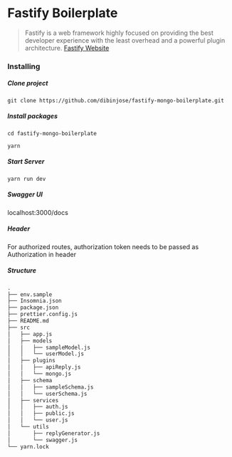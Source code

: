 # Fastify Boilerplate

> Fastify is a web framework highly
> focused on providing the best developer
> experience with the least overhead and
> a powerful plugin architecture.
> [Fastify Website](https://www.fastify.io/)

### Installing

##### Clone project

```console
git clone https://github.com/dibinjose/fastify-mongo-boilerplate.git
```

##### Install packages

```console
cd fastify-mongo-boilerplate

yarn
```

##### Start Server

```console
yarn run dev
```

##### Swagger UI

localhost:3000/docs

##### Header

For authorized routes, authorization token needs to be passed as Authorization in header

##### Structure

```txt
.
├── env.sample
├── Insomnia.json
├── package.json
├── prettier.config.js
├── README.md
├── src
│   ├── app.js
│   ├── models
│   │   ├── sampleModel.js
│   │   └── userModel.js
│   ├── plugins
│   │   ├── apiReply.js
│   │   └── mongo.js
│   ├── schema
│   │   ├── sampleSchema.js
│   │   └── userSchema.js
│   ├── services
│   │   ├── auth.js
│   │   ├── public.js
│   │   └── user.js
│   └── utils
│       ├── replyGenerator.js
│       └── swagger.js
└── yarn.lock

```

